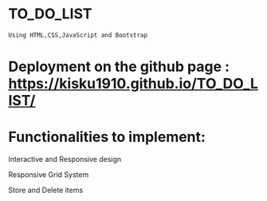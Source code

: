 # TO_DO_LIST
    Using HTML,CSS,JavaScript and Bootstrap

# Deployment on the github page :  https://kisku1910.github.io/TO_DO_LIST/

        

 # Functionalities to implement:  

Interactive and Responsive design

Responsive Grid System

Store and Delete items        

         
